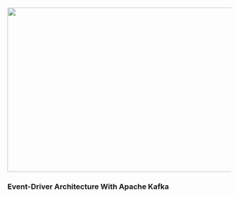 <h1 align="center">
<img src="https://svn.apache.org/repos/asf/kafka/site/logos/originals/png/WIDE%20-%20White%20on%20Transparent.png" width="702" height="369">
</h1>

### Event-Driver Architecture With Apache Kafka


